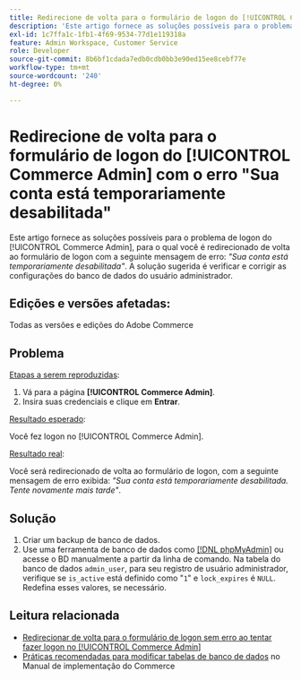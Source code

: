 ```yaml
---
title: Redirecione de volta para o formulário de logon do [!UICONTROL Commerce Admin] com o erro "Sua conta está temporariamente desabilitada"
description: 'Este artigo fornece as soluções possíveis para o problema de logon de administrador do Commerce, em que você é redirecionado de volta para o formulário de logon com a seguinte mensagem de erro: *"Sua conta está temporariamente desabilitada"*. A solução sugerida é verificar e corrigir as configurações do banco de dados do usuário administrador.'
exl-id: 1c7ffa1c-1fb1-4f69-9534-77d1e119318a
feature: Admin Workspace, Customer Service
role: Developer
source-git-commit: 8b6bf1cdada7edb0cdb0bb3e90ed15ee8cebf77e
workflow-type: tm+mt
source-wordcount: '240'
ht-degree: 0%

---
```


# Redirecione de volta para o formulário de logon do [!UICONTROL Commerce Admin] com o erro &quot;Sua conta está temporariamente desabilitada&quot;

Este artigo fornece as soluções possíveis para o problema de logon do [!UICONTROL Commerce Admin], para o qual você é redirecionado de volta ao formulário de logon com a seguinte mensagem de erro: *&quot;Sua conta está temporariamente desabilitada&quot;*. A solução sugerida é verificar e corrigir as configurações do banco de dados do usuário administrador.

## Edições e versões afetadas:

Todas as versões e edições do Adobe Commerce

## Problema

<u>Etapas a serem reproduzidas</u>:

1. Vá para a página **[!UICONTROL Commerce Admin]**.
1. Insira suas credenciais e clique em **Entrar**.

<u>Resultado esperado</u>:

Você fez logon no [!UICONTROL Commerce Admin].

<u>Resultado real</u>:

Você será redirecionado de volta ao formulário de logon, com a seguinte mensagem de erro exibida: *&quot;Sua conta está temporariamente desabilitada. Tente novamente mais tarde&quot;*.

## Solução

1. Criar um backup de banco de dados.
1. Use uma ferramenta de banco de dados como [[!DNL phpMyAdmin]](https://experienceleague.adobe.com/en/docs/commerce-operations/installation-guide/prerequisites/optional-software#phpmyadmin) ou acesse o BD manualmente a partir da linha de comando. Na tabela do banco de dados `admin_user`, para seu registro de usuário administrador, verifique se `is_active` está definido como &quot;`1`&quot; e `lock_expires` é `NULL`. Redefina esses valores, se necessário.

## Leitura relacionada

* [Redirecionar de volta para o formulário de logon sem erro ao tentar fazer logon no [!UICONTROL Commerce Admin]](https://experienceleague.adobe.com/en/docs/commerce-knowledge-base/kb/troubleshooting/miscellaneous/login-redirect-when-trying-to-login-to-magento-admin)
* [Práticas recomendadas para modificar tabelas de banco de dados](https://experienceleague.adobe.com/en/docs/commerce-operations/implementation-playbook/best-practices/development/modifying-core-and-third-party-tables#why-adobe-recommends-avoiding-modifications) no Manual de implementação do Commerce

